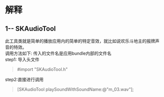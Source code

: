 # 解释
## 1-- SKAudioTool   
 此工具类就是简单的播放应用内的简单的特定音效，就比如说欢乐斗地主的报牌声音的特效。  
 调用方法如下:  传入的文件名是应用bundle内部的文件名  
 step1: 导入头文件  
>#import "SKAudioTool.h"  
  
 step2:直接进行调用
 > [SKAudioTool playSoundWithSoundName:@"m_03.wav"];
